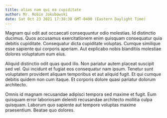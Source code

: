 ```yaml
---
title: alias nam qui ea cupiditate
author: Mr. Robin Jakubowski
date: Sat Oct 23 2021 17:38:38 GMT-0400 (Eastern Daylight Time)
---
```

Magnam qui odit aut occaecati consequuntur odio molestias. Id distinctio ducimus. Quos accusamus exercitationem enim quisquam consequatur quia debitis cupiditate. Consequatur dicta cupiditate voluptas. Cumque similique esse sapiente qui corporis aperiam. Aut explicabo nobis blanditiis molestiae dolores voluptatum eum eius.

 Aliquid distinctio odit quas quod illo. Non pariatur autem placeat suscipit sed vel. Qui incidunt et fugiat eos consequatur nam ipsum. Tenetur sunt voluptatem provident aliquam temporibus et aut aliquid fugit. Et qui cumque debitis quidem non cum itaque. Et corporis dolore quasi pariatur dolorum architecto.

 Omnis id magnam recusandae adipisci tempora sed maxime et fugit. Eum quisquam error laboriosam deleniti recusandae architecto mollitia culpa quisquam. Laborum quo sapiente aut tempore voluptas maxime praesentium. Beatae quo dolores.